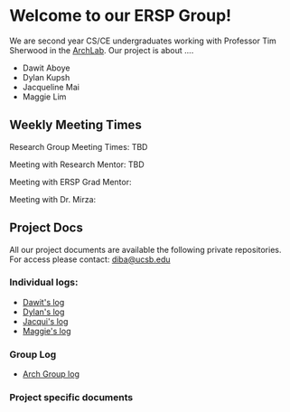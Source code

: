 # Welcome to our ERSP Group!

We are second year CS/CE undergraduates working with Professor Tim Sherwood in the [ArchLab](https://www.arch.cs.ucsb.edu/prof-sherwood/). Our project is about ....

* Dawit Aboye
* Dylan Kupsh
* Jacqueline Mai
* Maggie Lim 


## Weekly Meeting Times

Research Group Meeting Times: TBD

Meeting with Research Mentor: TBD

Meeting with ERSP Grad Mentor:

Meeting with Dr. Mirza:



## Project Docs
All our project documents are available the following private repositories. For access please contact: diba@ucsb.edu

### Individual logs: 
* [Dawit's log](https://github.com/ucsb-ersp-2018/arch-dawit-log.git)
* [Dylan's log](https://github.com/ucsb-ersp-2018/arch-dylan-log.git)
* [Jacqui's log](https://github.com/ucsb-ersp-2018/arch-jacqui-log.git)
* [Maggie's log](https://github.com/ucsb-ersp-2018/arch-maggie-log.git)

### Group Log

* [Arch Group log](https://github.com/ucsb-ersp-2018/arch-group-log.git)

### Project specific documents
